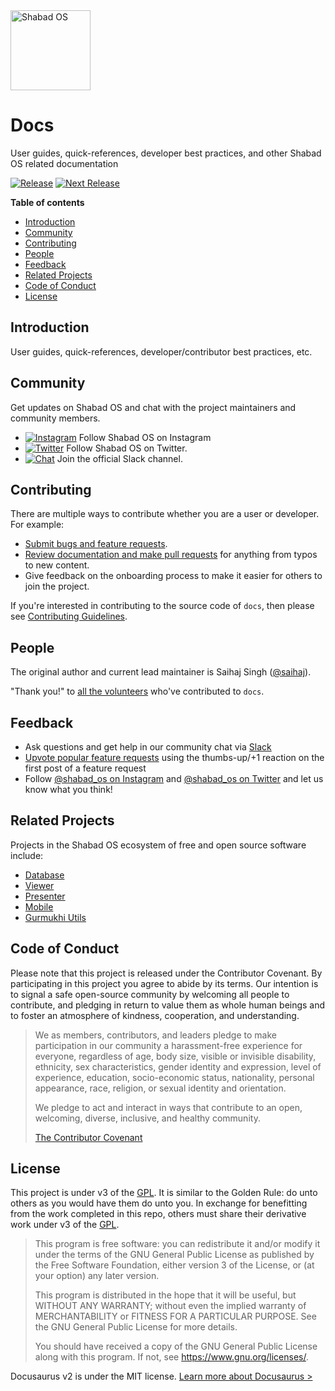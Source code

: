 <img src="https://raw.githubusercontent.com/shabados/presenter/dev/resources/icon.png" width="128" alt="Shabad OS">

# Docs

User guides, quick-references, developer best practices, and other Shabad OS related documentation

[![Release][release-image]][release-url]
[![Next Release][next-image]][next-url]

**Table of contents**

- [Introduction](#introduction)
- [Community](#community)
- [Contributing](#contributing)
- [People](#people)
- [Feedback](#feedback)
- [Related Projects](#related-projects)
- [Code of Conduct](#code-of-conduct)
- [License](#license)

## Introduction

User guides, quick-references, developer/contributor best practices, etc.

## Community

Get updates on Shabad OS and chat with the project maintainers and community members.

- [![Instagram][instagram-image]][instagram-url] Follow Shabad OS on Instagram
- [![Twitter][twitter-image]][twitter-url] Follow Shabad OS on Twitter.
- [![Chat][chat-image]][chat-url] Join the official Slack channel.

## Contributing

There are multiple ways to contribute whether you are a user or developer. For example:

- [Submit bugs and feature requests][new-issue-url].
- [Review documentation and make pull requests](EDITING.md) for anything from typos to new content.
- Give feedback on the onboarding process to make it easier for others to join the project.

If you're interested in contributing to the source code of `docs`, then please see [Contributing Guidelines](./CONTRIBUTING.md).

## People

The original author and current lead maintainer is Saihaj Singh ([@saihaj](https://github.com/saihaj)).

"Thank you!" to [all the volunteers][contributor-url] who've contributed to `docs`.

## Feedback

- Ask questions and get help in our community chat via [Slack][chat-url]
- [Upvote popular feature requests][upvote-tracker-url] using the thumbs-up/+1 reaction on the first post of a feature request
- Follow [@shabad_os on Instagram](instagram-url) and [@shabad_os on Twitter](twitter-url) and let us know what you think!

## Related Projects

Projects in the Shabad OS ecosystem of free and open source software include:

- [Database](https://github.com/shabados/database)
- [Viewer](https://github.com/shabados/viewer)
- [Presenter](https://github.com/shabados/presenter)
- [Mobile](https://github.com/shabados/mobile)
- [Gurmukhi Utils](https://github.com/shabados/gurmukhi-utils)

## Code of Conduct

Please note that this project is released under the Contributor Covenant. By participating in this project you agree to abide by its terms. Our intention is to signal a safe open-source community by welcoming all people to contribute, and pledging in return to value them as whole human beings and to foster an atmosphere of kindness, cooperation, and understanding.

> We as members, contributors, and leaders pledge to make participation in our community a harassment-free experience for everyone, regardless of age, body size, visible or invisible disability, ethnicity, sex characteristics, gender identity and expression, level of experience, education, socio-economic status, nationality, personal appearance, race, religion, or sexual identity and orientation.
>
> We pledge to act and interact in ways that contribute to an open, welcoming, diverse, inclusive, and healthy community.
>
> [The Contributor Covenant][contributor-covenant-url]

## License

This project is under v3 of the [GPL](LICENSE.md). It is similar to the Golden Rule: do unto others as you would have them do unto you. In exchange for benefitting from the work completed in this repo, others must share their derivative work under v3 of the [GPL](LICENSE.md).

> This program is free software: you can redistribute it and/or modify it under the terms of the GNU General Public License as published by the Free Software Foundation, either version 3 of the License, or (at your option) any later version.
>
> This program is distributed in the hope that it will be useful, but WITHOUT ANY WARRANTY; without even the implied warranty of MERCHANTABILITY or FITNESS FOR A PARTICULAR PURPOSE. See the GNU General Public License for more details.
>
> You should have received a copy of the GNU General Public License along with this program. If not, see <https://www.gnu.org/licenses/>.

Docusaurus v2 is under the MIT license. [Learn more about Docusaurus >](https://v2.docusaurus.io/)

[release-image]: https://img.shields.io/github/workflow/status/shabados/docs/Continuous%20Integration/master.svg?label=release
[release-url]: https://github.com/shabados/docs/actions?query=workflow%3A%22Continuous+Integration%22+branch%3Amaster
[next-image]: https://img.shields.io/github/workflow/status/shabados/docs/Continuous%20Integration/dev.svg?label=next%20release
[next-url]: https://github.com/shabados/docs/actions?query=workflow%3A%22Continuous+Integration%22+branch%3Adev
[instagram-image]: https://img.shields.io/badge/Instagram-%40shabad__os-C13584.svg?logo=instagram&logoColor=white
[instagram-url]: https://www.instagram.com/shabad_os/
[twitter-image]: https://img.shields.io/badge/Twitter-%40shabad__os-1DA1F2.svg?logo=twitter&logoColor=white
[twitter-url]: https://www.twitter.com/shabad_os/
[chat-image]: https://img.shields.io/badge/Chat-Public%20Slack%20Channels-1264a3.svg?logo=slack
[chat-url]: https://chat.shabados.com
[new-issue-url]: https://github.com/shabados/docs/issues/new/choose
[contributor-url]: https://github.com/shabados/docs/graphs/contributors
[upvote-tracker-url]: https://github.com/shabados/docs/issues?q=is%3Aopen+is%3Aissue+label%3A%22Type%3A+Feature%2FEnhancement%22+sort%3Areactions-%2B1-desc
[contributor-covenant-url]: https://www.contributor-covenant.org/version/2/0/code_of_conduct/
